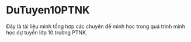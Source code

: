 # DuTuyen10PTNK
Đây là tài liệu mình tổng hợp các chuyên đề mình học trong quá trình mình học dự tuyển lớp 10 trường PTNK.
